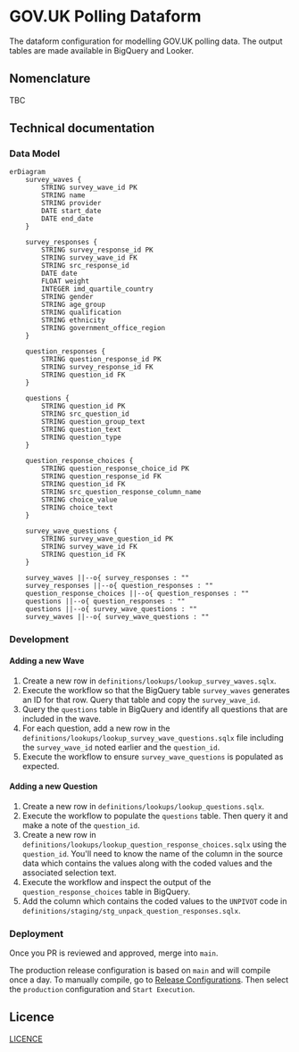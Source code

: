 # GOV.UK Polling Dataform

The dataform configuration for modelling GOV.UK polling data. The output tables are made available in BigQuery and Looker.

## Nomenclature

TBC

## Technical documentation

### Data Model

```mermaid
erDiagram
    survey_waves {
        STRING survey_wave_id PK
        STRING name
        STRING provider
        DATE start_date
        DATE end_date
    }

    survey_responses {
        STRING survey_response_id PK
        STRING survey_wave_id FK
        STRING src_response_id
        DATE date
        FLOAT weight
        INTEGER imd_quartile_country
        STRING gender
        STRING age_group
        STRING qualification
        STRING ethnicity
        STRING government_office_region
    }

    question_responses {
        STRING question_response_id PK
        STRING survey_response_id FK
        STRING question_id FK
    }

    questions {
        STRING question_id PK
        STRING src_question_id
        STRING question_group_text
        STRING question_text
        STRING question_type
    }

    question_response_choices {
        STRING question_response_choice_id PK
        STRING question_response_id FK
        STRING question_id FK
        STRING src_question_response_column_name
        STRING choice_value
        STRING choice_text
    }

    survey_wave_questions {
        STRING survey_wave_question_id PK
        STRING survey_wave_id FK
        STRING question_id FK
    }

    survey_waves ||--o{ survey_responses : ""
    survey_responses ||--o{ question_responses : ""
    question_response_choices ||--o{ question_responses : ""
    questions ||--o{ question_responses : ""
    questions ||--o{ survey_wave_questions : ""
    survey_waves ||--o{ survey_wave_questions : ""
```

### Development

#### Adding a new Wave
1. Create a new row in `definitions/lookups/lookup_survey_waves.sqlx`.
2. Execute the workflow so that the BigQuery table `survey_waves` generates an ID for that row.
Query that table and copy the `survey_wave_id`.
3. Query the `questions` table in BigQuery and identify all questions that are included in the wave.
4. For each question,
    add a new row in the `definitions/lookups/lookup_survey_wave_questions.sqlx` file including the `survey_wave_id` noted earlier and the `question_id`.
5. Execute the workflow to ensure `survey_wave_questions` is populated as expected.

#### Adding a new Question
1. Create a new row in `definitions/lookups/lookup_questions.sqlx`.
2. Execute the workflow to populate the `questions` table. Then query it and make a note of the `question_id`.
3. Create a new row in `definitions/lookups/lookup_question_response_choices.sqlx` using the `question_id`.
You'll need to know the name of the column in the source data which contains the values along with the coded values and the associated selection text.
4. Execute the workflow and inspect the output of the `question_response_choices` table in BigQuery.
5. Add the column which contains the coded values to the `UNPIVOT` code in `definitions/staging/stg_unpack_question_responses.sqlx`.

### Deployment
Once you PR is reviewed and approved, merge into `main`.

The production release configuration is based on `main` and will compile once a day. To manually compile, go to [Release Configurations](https://console.cloud.google.com/bigquery/dataform/locations/europe-west2/repositories/polling/details/release-scheduling?hl=en&inv=1&invt=Ab1Ofw&project=gds-bq-reporting).
Then select the `production` configuration and `Start Execution`.

## Licence

[LICENCE](LICENSE)
